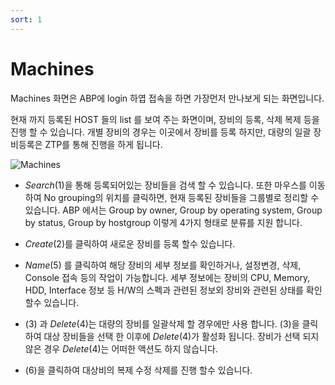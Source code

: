 ```yaml
---
sort: 1
---
```


# Machines

Machines 화면은 ABP에 login 하엽 접속을 하면 가장먼저 만나보게 되는 화면입니다.

현재 까지 등록된 HOST 들의 list 를 보여 주는 화면이며, 장비의 등록, 삭제 복제 등을 진행 할 수 있습니다.
개별 장비의 경우는 이곳에서 장비를 등록 하지만, 대량의 일괄 장비등록은 ZTP를 통해 진행을 하게 됩니다.
 


![Machines](https://github.com/namuict/abp/assets/152131676/86d554e3-63e9-42b9-930c-9ee79634bfb4)


- *Search*(1)을 통해 등록되어있는 장비들을 검색 할 수 있습니다. 또한 마우스를 이동하여 No grouping의 위치를 클릭하면, 현재 등록된 장비들을 그룹별로 정리할 수 있습니다.
ABP 에서는 Group by owner, Group by operating system, Group by status, Group by hostgroup 이렇게 4가지 형태로 분류를 지원 합니다.

- *Create*(2)를 클릭하여 새로운 장비를 등록 할수 있습니다.
- *Name*(5) 를 클릭하여 해당 장비의 세부 정보를 확인하거나, 설정변경, 삭제, Console 접속 등의 작업이 가능합니다.
   세부 정보에는 장비의 CPU, Memory, HDD, Interface 정보 등 H/W의 스펙과 관련된 정보외 장비와 관련된 상태를 확인 할수 있습니다.
- (3) 과 *Delete*(4)는 대량의 장비를 일괄삭제 할 경우에만 사용 합니다.
  (3)을 클릭하여 대상 장비들을 선택 한 이후에 *Delete*(4)가 활성화 됩니다. 장비가 선택 되지 않은 경우 *Delete*(4)는 어떠한 액션도 하지 않습니다.
- (6)을 클릭하여 대상비의 복제 수정 삭제를 진행 할수 있습니다.
